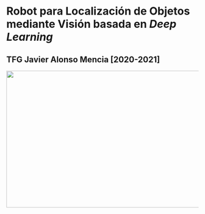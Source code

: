 # Robot para Localización de Objetos mediante Visión basada en _Deep Learning_
## TFG Javier Alonso Mencia [2020-2021]

<img src="
https://raw.githubusercontent.com/javilonso/TFG-2021-CocheRobot/main/img/main.png?token=AHUDV45HK6OJPTU2WTLNAALA3WSSW" width="640" height="360" />
